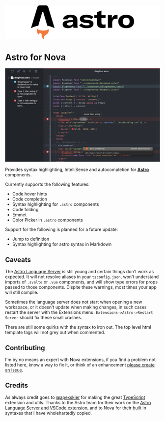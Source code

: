 ![](https://raw.githubusercontent.com/sciencefidelity/Nova-Astro/main/images/banner.png)

# Astro for Nova

![](https://raw.githubusercontent.com/sciencefidelity/Nova-Astro/main/images/screenshot-2.png)

Provides syntax highlighting, IntelliSense and autocompletion for **[Astro](https://astro.build)** components.

Currently supports the following features:

- Code hover hints
- Code completion
- Syntax highlighting for `.astro` components
- Code folding
- Emmet
- Color Picker in `.astro` components

Support for the following is planned for a future update:

- Jump to definition
- Syntax highlighting for astro syntax in Markdown

## Caveats

The [Astro Language Server](https://github.com/withastro/language-tools) is still young and certain things don't work as expected. It will not resolve aliases in your `tsconfig.json`, won't understand imports of `.svelte` or `.vue` components, and will show type errors for props passed to those components. Dispite these warnings, most times your app will still compile.

Sometimes the language server does not start when opening a new workspace, or it doesn't update when making changes, in such cases restart the server with the Extensions menu. `Extensions->Astro->Restart Server` should fix these small crashes.

There are still some quirks with the syntax to iron out. The top level html template tags will not grey out when commented.

## Contributing

I'm by no means an expert with Nova extensions, if you find a problem not listed here, know a way to fix it, or think of an enhancement [please create an issue](https://github.com/sciencefidelity/Nova-Astro/issues/new/choose).

## Credits

As always credit goes to [@apexskier](https://github.com/apexskier) for making the great [TypeScript](https://github.com/apexskier/nova-typescript) extension and utils. Thanks to the Astro team for their work on the [Astro Language Server and VSCode extension](https://github.com/withastro/language-tools), and to Nova for their built in syntaxes that I have wholehartedly copied.
